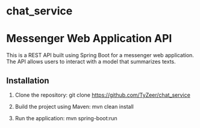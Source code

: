 # chat_service


# Messenger Web Application API

This is a REST API built using Spring Boot for a messenger web application. The API allows users to interact with a model that summarizes texts.

## Installation

1. Clone the repository:
   git clone https://github.com/TyZeer/chat_service


2. Build the project using Maven:
   mvn clean install


3. Run the application:
   mvn spring-boot:run